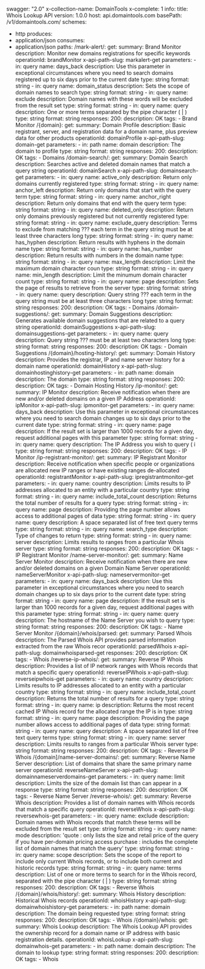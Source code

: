 swagger: "2.0"
x-collection-name: DomainTools
x-complete: 1
info:
  title: Whois Lookup API
  version: 1.0.0
host: api.domaintools.com
basePath: /v1/domaintools.com/
schemes:
- http
produces:
- application/json
consumes:
- application/json
paths:
  /mark-alert/:
    get:
      summary: Brand Monitor
      description: Monitor new domains registrations for specific keywords
      operationId: brandMonitor
      x-api-path-slug: markalert-get
      parameters:
      - in: query
        name: days_back
        description: Use this parameter in exceptional circumstances where you need
          to search domains registered up to six days prior to the current date
        type: string
        format: string
      - in: query
        name: domain_status
        description: Sets the scope of domain names to search
        type: string
        format: string
      - in: query
        name: exclude
        description: Domain names with these words will be excluded from the result
          set
        type: string
        format: string
      - in: query
        name: query
        description: One or more terms separated by the pipe character ( | )
        type: string
        format: string
      responses:
        200:
          description: OK
      tags:
      - Brand Monitor
  /{domain}:
    get:
      summary: Domain Profile
      description: Basic registrant, server, and registration data for a domain name,
        plus preview data for other products
      operationId: domainProfile
      x-api-path-slug: domain-get
      parameters:
      - in: path
        name: domain
        description: The domain to profile
        type: string
        format: string
      responses:
        200:
          description: OK
      tags:
      - Domains
  /domain-search/:
    get:
      summary: Domain Search
      description: Searches active and deleted domain names that match a query string
      operationId: domainSearch
      x-api-path-slug: domainsearch-get
      parameters:
      - in: query
        name: active_only
        description: Return only domains currently registered
        type: string
        format: string
      - in: query
        name: anchor_left
        description: Return only domains that start with the query term
        type: string
        format: string
      - in: query
        name: anchor_right
        description: Return only domains that end with the query term
        type: string
        format: string
      - in: query
        name: deleted_only
        description: Return only domains previously registered but not currently registered
        type: string
        format: string
      - in: query
        name: exclude_query
        description: Terms to exclude from matching ??? each term in the query string
          must be at least three characters long
        type: string
        format: string
      - in: query
        name: has_hyphen
        description: Return results with hyphens in the domain name
        type: string
        format: string
      - in: query
        name: has_number
        description: Return results with numbers in the domain name
        type: string
        format: string
      - in: query
        name: max_length
        description: Limit the maximum domain character coun
        type: string
        format: string
      - in: query
        name: min_length
        description: Limit the minumum domain character count
        type: string
        format: string
      - in: query
        name: page
        description: Sets the page of results to retrieve from the server
        type: string
        format: string
      - in: query
        name: query
        description: Query string ??? each term in the query string must be at least
          three characters long
        type: string
        format: string
      responses:
        200:
          description: OK
      tags:
      - Domains
  /domain-suggestions/:
    get:
      summary: Domain Suggestions
      description: Generates available domain suggestions that are related to a query
        string
      operationId: domainSuggestions
      x-api-path-slug: domainsuggestions-get
      parameters:
      - in: query
        name: query
        description: Query string ??? must be at least two characters long
        type: string
        format: string
      responses:
        200:
          description: OK
      tags:
      - Domain Suggestions
  /{domain}/hosting-history/:
    get:
      summary: Domain History
      description: Provides the registrar, IP and name server history for a domain
        name
      operationId: domainHistory
      x-api-path-slug: domainhostinghistory-get
      parameters:
      - in: path
        name: domain
        description: The domain
        type: string
        format: string
      responses:
        200:
          description: OK
      tags:
      - Domain Hosting History
  /ip-monitor/:
    get:
      summary: IP Monitor
      description: Receive notification when there are new and/or deleted domains
        on a given IP Address
      operationId: ipMonitor
      x-api-path-slug: ipmonitor-get
      parameters:
      - in: query
        name: days_back
        description: Use this parameter in exceptional circumstances where you need
          to search domain changes up to six days prior to the current date
        type: string
        format: string
      - in: query
        name: page
        description: If the result set is larger than 1000 records for a given day,
          request additional pages with this parameter
        type: string
        format: string
      - in: query
        name: query
        description: The IP Address you wish to query ( i
        type: string
        format: string
      responses:
        200:
          description: OK
      tags:
      - IP Monitor
  /ip-registrant-monitor/:
    get:
      summary: IP Registrant Monitor
      description: Receive notification when specific people or organizations are
        allocated new IP ranges or have existing ranges de-allocated
      operationId: registrantMonitor
      x-api-path-slug: ipregistrantmonitor-get
      parameters:
      - in: query
        name: country
        description: Limits results to IP addresses allocated to an entity with a
          particular country
        type: string
        format: string
      - in: query
        name: include_total_count
        description: Returns the total number of results for a query
        type: string
        format: string
      - in: query
        name: page
        description: Providing the page number allows access to additional pages of
          data
        type: string
        format: string
      - in: query
        name: query
        description: A space separated list of free text query terms
        type: string
        format: string
      - in: query
        name: search_type
        description: Type of changes to return
        type: string
        format: string
      - in: query
        name: server
        description: Limits results to ranges from a particular Whois server
        type: string
        format: string
      responses:
        200:
          description: OK
      tags:
      - IP Registrant Monitor
  /name-server-monitor/:
    get:
      summary: Name Server Monitor
      description: Receive notification when there are new and/or deleted domains
        on a given Domain Name Server
      operationId: nameServerMonitor
      x-api-path-slug: nameservermonitor-get
      parameters:
      - in: query
        name: days_back
        description: Use this parameter in exceptional circumstances where you need
          to search domain changes up to six days prior to the current date
        type: string
        format: string
      - in: query
        name: page
        description: If the result set is larger than 1000 records for a given day,
          request additional pages with this parameter
        type: string
        format: string
      - in: query
        name: query
        description: The hostname of the Name Server you wish to query
        type: string
        format: string
      responses:
        200:
          description: OK
      tags:
      - Name Server Monitor
  /{domain}/whois/parsed:
    get:
      summary: Parsed Whois
      description: The Parsed Whois API provides parsed information extracted from
        the raw Whois recor
      operationId: parsedWhois
      x-api-path-slug: domainwhoisparsed-get
      responses:
        200:
          description: OK
      tags:
      - Whois
  /reverse-ip-whois/:
    get:
      summary: Reverse IP Whois
      description: Provides a list of IP network ranges with Whois records that match
        a specific query
      operationId: reverseIPWhois
      x-api-path-slug: reverseipwhois-get
      parameters:
      - in: query
        name: country
        description: Limits results to IP addresses allocated to an entity with a
          particular country
        type: string
        format: string
      - in: query
        name: include_total_count
        description: Returns the total number of results for a query
        type: string
        format: string
      - in: query
        name: ip
        description: Returns the most recent cached IP Whois record for the allocated
          range the IP is in
        type: string
        format: string
      - in: query
        name: page
        description: Providing the page number allows access to additional pages of
          data
        type: string
        format: string
      - in: query
        name: query
        description: A space separated list of free text query terms
        type: string
        format: string
      - in: query
        name: server
        description: Limits results to ranges from a particular Whois server
        type: string
        format: string
      responses:
        200:
          description: OK
      tags:
      - Reverse IP Whois
  /{domain]/name-server-domains/:
    get:
      summary: Reverse Name Server
      description: List of domains that share the same primary name server
      operationId: reverseNameServer
      x-api-path-slug: domainnameserverdomains-get
      parameters:
      - in: query
        name: limit
        description: Limits the size of the domain list than can appear in a response
        type: string
        format: string
      responses:
        200:
          description: OK
      tags:
      - Reverse Name Server
  /reverse-whois/:
    get:
      summary: Reverse Whois
      description: Provides a list of domain names with Whois records that match a
        specific query
      operationId: reverseWhois
      x-api-path-slug: reversewhois-get
      parameters:
      - in: query
        name: exclude
        description: Domain names with Whois records that match these terms will be
          excluded from the result set
        type: string
        format: string
      - in: query
        name: mode
        description: 'quote : only lists the size and retail price of the query if
          you have per-domain pricing access purchase : includes the complete list
          of domain names that match the query'
        type: string
        format: string
      - in: query
        name: scope
        description: Sets the scope of the report to include only current Whois records,
          or to include both current and historic records
        type: string
        format: string
      - in: query
        name: terms
        description: List of one or more terms to search for in the Whois record,
          separated with the pipe character ( | )
        type: string
        format: string
      responses:
        200:
          description: OK
      tags:
      - Reverse Whois
  /{domain}/whois/history/:
    get:
      summary: Whois History
      description: Historical Whois records
      operationId: whoisHistory
      x-api-path-slug: domainwhoishistory-get
      parameters:
      - in: path
        name: domain
        description: The domain being requested
        type: string
        format: string
      responses:
        200:
          description: OK
      tags:
      - Whois
  /{domain}/whois:
    get:
      summary: Whois Lookup
      description: The Whois Lookup API provides the ownership record for a domain
        name or IP address with basic registration details.
      operationId: whoisLookup
      x-api-path-slug: domainwhois-get
      parameters:
      - in: path
        name: domain
        description: The domain to lookup
        type: string
        format: string
      responses:
        200:
          description: OK
      tags:
      - Whois
